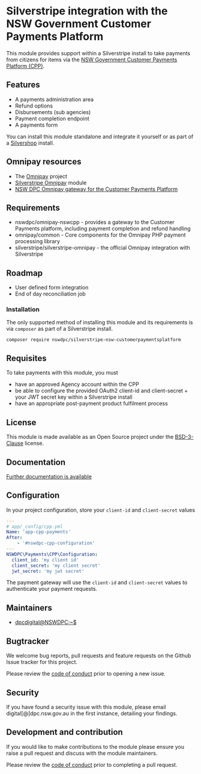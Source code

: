 # Silverstripe integration with the NSW Government Customer Payments Platform

This module provides support within a Silverstripe install to take payments from citizens for items via the [NSW Government Customer Payments Platform (CPP)](https://cpp-info-hub.service.nsw.gov.au/).

## Features

+ A payments administration area
+ Refund options
+ Disbursements (sub agencies)
+ Payment completion endpoint
+ A payments form

You can install this module standalone and integrate it yourself or as part of a [Silvershop](https://github.com/silvershop/silvershop-core) install.

## Omnipay resources

+ The [Omnipay](https://github.com/thephpleague/omnipay) project
+ [Silverstripe Omnipay](https://github.com/silverstripe/silverstripe-omnipay) module
+ [NSW DPC Omnipay gateway for the Customer Payments Platform](https://github.com/nswdpc/omnipay-nswcpp)

## Requirements

+ nswdpc/omnipay-nswcpp - provides a gateway to the Customer Payments platform, including payment completion and refund handling
+ omnipay/common - Core components for the Omnipay PHP payment processing library
+ silverstripe/silverstripe-omnipay - the official Omnipay integration with Silverstripe


## Roadmap

+ User defined form integration
+ End of day reconciliation job

### Installation

The only supported method of installing this module and its requirements is via `composer` as part of a Silverstripe install.

```shell
composer require nswdpc/silverstripe-nsw-customerpaymentsplatform
```

## Requisites

To take payments with this module, you must

- have an approved Agency account within the CPP
- be able to configure the provided OAuth2 client-id and client-secret + your JWT secret key within a Silverstripe install
- have an appropriate post-payment product fulfilment process

## License

This module is made available as an Open Source project under the [BSD-3-Clause](./LICENSE.md) license.

## Documentation

[Further documentation is available](./docs/en/001_index.md)

## Configuration

In your project configuration, store your `client-id` and `client-secret` values

```yml
---
# app/_config/cpp.yml
Name: 'app-cpp-payments'
After:
    - '#nswdpc-cpp-configuration'
---
NSWDPC\Payments\CPP\Configuration:
  client_id: 'my client id'
  client_secret: 'my client secret'
  jwt_secret: 'my jwt secret'
```

The payment gateway will use the `client-id` and `client-secret` values to authenticate your payment requests.

## Maintainers

+ [dpcdigital@NSWDPC:~$](https://dpc.nsw.gov.au)


## Bugtracker

We welcome bug reports, pull requests and feature requests on the Github Issue tracker for this project.

Please review the [code of conduct](./code-of-conduct.md) prior to opening a new issue.

## Security

If you have found a security issue with this module, please email digital[@]dpc.nsw.gov.au in the first instance, detailing your findings.

## Development and contribution

If you would like to make contributions to the module please ensure you raise a pull request and discuss with the module maintainers.

Please review the [code of conduct](./code-of-conduct.md) prior to completing a pull request.
